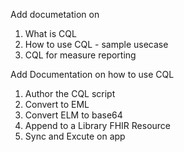 Add documetation on 
1. What is CQL 
2. How to use CQL  - sample usecase 
3. CQL for measure reporting 

Add Documentation on how to use CQL
1. Author the CQL script
2. Convert to EML
3. Convert ELM to base64
4. Append to a Library FHIR Resource
5. Sync and Excute on app
